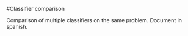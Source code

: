 #Classifier comparison

Comparison of multiple classifiers on the same problem. Document in spanish.
